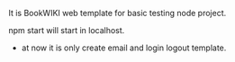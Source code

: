 It is BookWIKI web template for basic testing node project.

npm start will start in localhost.

* at now it is only create email and login logout template.

